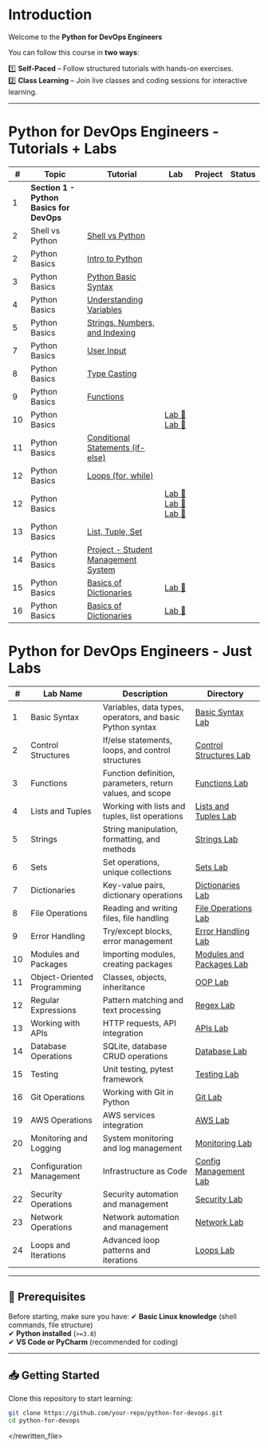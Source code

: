 #  Introduction
Welcome to the **Python for DevOps Engineers** 

You can follow this course in **two ways**:

1️⃣ **Self-Paced** – Follow structured tutorials with hands-on exercises.  
2️⃣ **Class Learning** – Join live classes and coding sessions for interactive learning.

---


# Python for DevOps Engineers - Tutorials + Labs 

| # | Topic | Tutorial | Lab | Project | Status |
|---|-------|----------|-----|---------|--------|
| 1 | **Section 1 - Python Basics for DevOps** | | | | |
| 2 | Shell vs Python | [Shell vs Python](modules/python-basics/shell-vs-python.md) | | |  |
| 2 | Python Basics  | [Intro to Python](modules/python-basics/intro-to-python.md) | | |  |
| 3 | Python Basics  | [Python Basic Syntax](modules/python-basics/python-syntax.md) | | |  |
| 4 | Python Basics  | [Understanding Variables](modules/python-basics/variables.md) | | |  |
| 5 | Python Basics  | [Strings, Numbers, and Indexing](modules/python-basics/string-num-index.md) | | |  |
| 7 | Python Basics  | [User Input](modules/python-basics/user-input.md) | | |  |
| 8 | Python Basics  | [Type Casting](modules/python-basics/type-casting.md) |  | |  |
| 9 | Python Basics  | [Functions](modules/python-basics/functions.md) |  | |  |
| 10 | Python Basics |  | [Lab 🧪](modules/python-basics/in-module-labs/lab_01.md)     [Lab 🧪](labs/lab_01_basic_syntax/README.md) | | |
| 11 | Python Basics | [Conditional Statements (if-else)](modules/python-basics/if-else.md) |  | | |
| 12 | Python Basics | [Loops (for, while)](modules/python-basics/loops.md) |  | | |
| 12 | Python Basics |  | [Lab 🧪](modules/python-basics/in-module-labs/lab_02.md) [Lab 🧪](labs/lab_02_control_structures) [Lab 🧪](labs/lab_27_loops) | | |
| 13 | Python Basics | [List, Tuple, Set](modules/python-basics/list.md) |  | | |
| 14 | Python Basics | [Project - Student Management System](modules/python-basics/in-module-labs/lab_03.md) |  | | |
| 15 | Python Basics | [Basics of Dictionaries](modules/python-basics/dictionary.md) | [Lab 🧪](modules/python-basics/in-module-labs/lab_04.md) | | |
| 16 | Python Basics | [Basics of Dictionaries](modules/python-basics/dictionary-vs-json.md) | [Lab 🧪](modules/python-basics/in-module-labs/lab_02.md) | | |




# Python for DevOps Engineers - Just Labs

| # | Lab Name | Description | Directory |
|---|----------|-------------|-----------|
| 1 | Basic Syntax | Variables, data types, operators, and basic Python syntax | [Basic Syntax Lab](labs/lab_01_basic_syntax) |
| 2 | Control Structures | If/else statements, loops, and control structures | [Control Structures Lab](labs/lab_02_control_structures) |
| 3 | Functions | Function definition, parameters, return values, and scope | [Functions Lab](labs/lab_03_functions) |
| 4 | Lists and Tuples | Working with lists and tuples, list operations | [Lists and Tuples Lab](labs/lab_04_lists_tuples) |
| 5 | Strings | String manipulation, formatting, and methods | [Strings Lab](labs/lab_05_strings) |
| 6 | Sets | Set operations, unique collections | [Sets Lab](labs/lab_06_sets) |
| 7 | Dictionaries | Key-value pairs, dictionary operations | [Dictionaries Lab](labs/lab_07_dictionaries) |
| 8 | File Operations | Reading and writing files, file handling | [File Operations Lab](labs/lab_08_files) |
| 9 | Error Handling | Try/except blocks, error management | [Error Handling Lab](labs/lab_09_error_handling) |
| 10 | Modules and Packages | Importing modules, creating packages | [Modules and Packages Lab](labs/lab_10_modules) |
| 11 | Object-Oriented Programming | Classes, objects, inheritance | [OOP Lab](labs/lab_11_oop) |
| 12 | Regular Expressions | Pattern matching and text processing | [Regex Lab](labs/lab_12_regex) |
| 13 | Working with APIs | HTTP requests, API integration | [APIs Lab](labs/lab_13_apis) |
| 14 | Database Operations | SQLite, database CRUD operations | [Database Lab](labs/lab_14_database) |
| 15 | Testing | Unit testing, pytest framework | [Testing Lab](labs/lab_15_testing) |
| 16 | Git Operations | Working with Git in Python | [Git Lab](labs/lab_16_git) |
| 19 | AWS Operations | AWS services integration | [AWS Lab](labs/lab_19_aws) |
| 20 | Monitoring and Logging | System monitoring and log management | [Monitoring Lab](labs/lab_23_monitoring) |
| 21 | Configuration Management | Infrastructure as Code | [Config Management Lab](labs/lab_24_config) |
| 22 | Security Operations | Security automation and management | [Security Lab](labs/lab_25_security) |
| 23 | Network Operations | Network automation and management | [Network Lab](labs/lab_26_network) |
| 24 | Loops and Iterations | Advanced loop patterns and iterations | [Loops Lab](labs/lab_27_loops) |

---

## 🔧 Prerequisites
Before starting, make sure you have:
✔ **Basic Linux knowledge** (shell commands, file structure)  
✔ **Python installed** (`>=3.8`)  
✔ **VS Code or PyCharm** (recommended for coding)  

---

## 📥 Getting Started
Clone this repository to start learning:  
```bash
git clone https://github.com/your-repo/python-for-devops.git
cd python-for-devops

```


</rewritten_file>



